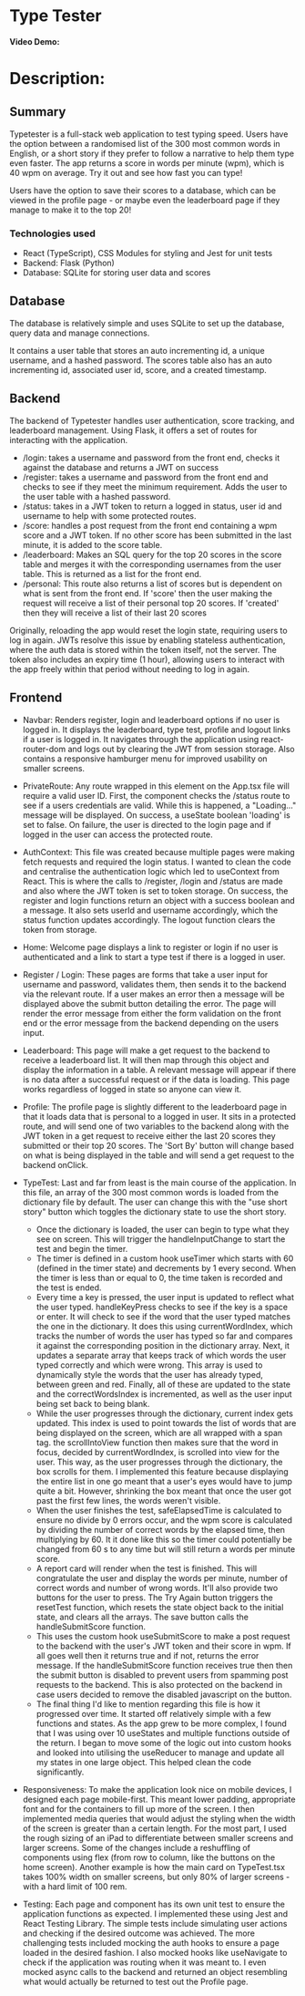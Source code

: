 # Type Tester

#### Video Demo: <URL HERE>

# Description:

## Summary

Typetester is a full-stack web application to test typing speed. Users have the option between a randomised list of the 300 most common words in English, or a short story if they prefer to follow a narrative to help them type even faster. The app returns a score in words per minute (wpm), which is 40 wpm on average. Try it out and see how fast you can type!

Users have the option to save their scores to a database, which can be viewed in the profile page - or maybe even the leaderboard page if they manage to make it to the top 20!

### Technologies used

- React (TypeScript), CSS Modules for styling and Jest for unit tests
- Backend: Flask (Python)
- Database: SQLite for storing user data and scores

## Database

The database is relatively simple and uses SQLite to set up the database, query data and manage connections.

It contains a user table that stores an auto incrementing id, a unique username, and a hashed password. The scores table also has an auto incrementing id, associated user id, score, and a created timestamp.

## Backend

The backend of Typetester handles user authentication, score tracking, and leaderboard management. Using Flask, it offers a set of routes for interacting with the application.

- /login: takes a username and password from the front end, checks it against the database and returns a JWT on success
- /register: takes a username and password from the front end and checks to see if they meet the minimum requirement. Adds the user to the user table with a hashed password.
- /status: takes in a JWT token to return a logged in status, user id and username to help with some protected routes.
- /score: handles a post request from the front end containing a wpm score and a JWT token. If no other score has been submitted in the last minute, it is added to the score table.
- /leaderboard: Makes an SQL query for the top 20 scores in the score table and merges it with the corresponding usernames from the user table. This is returned as a list for the front end.
- /personal: This route also returns a list of scores but is dependent on what is sent from the front end. If 'score' then the user making the request will receive a list of their personal top 20 scores. If 'created' then they will receive a list of their last 20 scores

Originally, reloading the app would reset the login state, requiring users to log in again. JWTs resolve this issue by enabling stateless authentication, where the auth data is stored within the token itself, not the server. The token also includes an expiry time (1 hour), allowing users to interact with the app freely within that period without needing to log in again.

## Frontend

- Navbar: Renders register, login and leaderboard options if no user is logged in. It displays the leaderboard, type test, profile and logout links if a user is logged in. It navigates through the application using react-router-dom and logs out by clearing the JWT from session storage. Also contains a responsive hamburger menu for improved usability on smaller screens.

- PrivateRoute: Any route wrapped in this element on the App.tsx file will require a valid user ID. First, the component checks the /status route to see if a users credentials are valid. While this is happened, a "Loading..." message will be displayed. On success, a useState boolean 'loading' is set to false. On failure, the user is directed to the login page and if logged in the user can access the protected route.

- AuthContext: This file was created because multiple pages were making fetch requests and required the login status. I wanted to clean the code and centralise the authentication logic which led to useContext from React. This is where the calls to /register, /login and /status are made and also where the JWT token is set to token storage. On success, the register and login functions return an object with a success boolean and a message. It also sets userId and username accordingly, which the status function updates accordingly. The logout function clears the token from storage.

- Home: Welcome page displays a link to register or login if no user is authenticated and a link to start a type test if there is a logged in user.

- Register / Login: These pages are forms that take a user input for username and password, validates them, then sends it to the backend via the relevant route. If a user makes an error then a message will be displayed above the submit button detailing the error. The page will render the error message from either the form validation on the front end or the error message from the backend depending on the users input.

- Leaderboard: This page will make a get request to the backend to receive a leaderboard list. It will then map through this object and display the information in a table. A relevant message will appear if there is no data after a successful request or if the data is loading. This page works regardless of logged in state so anyone can view it.

- Profile: The profile page is slightly different to the leaderboard page in that it loads data that is personal to a logged in user. It sits in a protected route, and will send one of two variables to the backend along with the JWT token in a get request to receive either the last 20 scores they submitted or their top 20 scores. The 'Sort By' button will change based on what is being displayed in the table and will send a get request to the backend onClick.

- TypeTest: Last and far from least is the main course of the application. In this file, an array of the 300 most common words is loaded from the dictionary file by default. The user can change this with the "use short story" button which toggles the dictionary state to use the short story.

  - Once the dictionary is loaded, the user can begin to type what they see on screen. This will trigger the handleInputChange to start the test and begin the timer.
  - The timer is defined in a custom hook useTimer which starts with 60 (defined in the timer state) and decrements by 1 every second. When the timer is less than or equal to 0, the time taken is recorded and the test is ended.
  - Every time a key is pressed, the user input is updated to reflect what the user typed. handleKeyPress checks to see if the key is a space or enter. It will check to see if the word that the user typed matches the one in the dictionary. It does this using currentWordIndex, which tracks the number of words the user has typed so far and compares it against the corresponding position in the dictionary array. Next, it updates a separate array that keeps track of which words the user typed correctly and which were wrong. This array is used to dynamically style the words that the user has already typed, between green and red. Finally, all of these are updated to the state and the correctWordsIndex is incremented, as well as the user input being set back to being blank.
  - While the user progresses through the dictionary, current index gets updated. This index is used to point towards the list of words that are being displayed on the screen, which are all wrapped with a span tag. the scrollIntoView function then makes sure that the word in focus, decided by currentWordIndex, is scrolled into view for the user. This way, as the user progresses through the dictionary, the box scrolls for them. I implemented this feature because displaying the entire list in one go meant that a user's eyes would have to jump quite a bit. However, shrinking the box meant that once the user got past the first few lines, the words weren't visible.
  - When the user finishes the test, safeElapsedTime is calculated to ensure no divide by 0 errors occur, and the wpm score is calculated by dividing the number of correct words by the elapsed time, then multiplying by 60. It it done like this so the timer could potentially be changed from 60 s to any time but will still return a words per minute score.
  - A report card will render when the test is finished. This will congratulate the user and display the words per minute, number of correct words and number of wrong words. It'll also provide two buttons for the user to press. The Try Again button triggers the resetTest function, which resets the state object back to the initial state, and clears all the arrays. The save button calls the handleSubmitScore function.
  - This uses the custom hook useSubmitScore to make a post request to the backend with the user's JWT token and their score in wpm. If all goes well then it returns true and if not, returns the error message. If the handleSubmitScore function receives true then then the submit button is disabled to prevent users from spamming post requests to the backend. This is also protected on the backend in case users decided to remove the disabled javascript on the button.
  - The final thing I'd like to mention regarding this file is how it progressed over time. It started off relatively simple with a few functions and states. As the app grew to be more complex, I found that I was using over 10 useStates and multiple functions outside of the return. I began to move some of the logic out into custom hooks and looked into utilising the useReducer to manage and update all my states in one large object. This helped clean the code significantly.

- Responsiveness: To make the application look nice on mobile devices, I designed each page mobile-first. This meant lower padding, appropriate font and for the containers to fill up more of the screen. I then implemented media queries that would adjust the styling when the width of the screen is greater than a certain length. For the most part, I used the rough sizing of an iPad to differentiate between smaller screens and larger screens. Some of the changes include a reshuffling of components using flex (from row to column, like the buttons on the home screen). Another example is how the main card on TypeTest.tsx takes 100% width on smaller screens, but only 80% of larger screens - with a hard limit of 100 rem.

- Testing: Each page and component has its own unit test to ensure the application functions as expected. I implemented these using Jest and React Testing Library. The simple tests include simulating user actions and checking if the desired outcome was achieved. The more challenging tests included mocking the auth hooks to ensure a page loaded in the desired fashion. I also mocked hooks like useNavigate to check if the application was routing when it was meant to. I even mocked async calls to the backend and returned an object resembling what would actually be returned to test out the Profile page.
